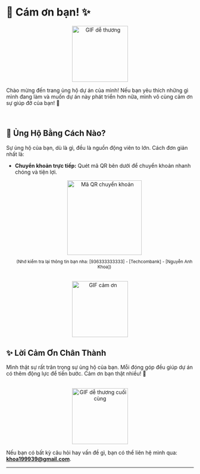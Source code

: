 # 💖 Cám ơn bạn! ✨

<!-- Chèn URL của GIF dễ thương #1 vào đây! -->
<div align="center">
  <img src="https://media3.giphy.com/media/v1.Y2lkPTc5MGI3NjExbm4yOWViODJlcDZsODNsNHk4eHlnYmgxYmp6dHYxdjV5Y2w5cnVhNiZlcD12MV9pbnRlcm5hbF9naWZfYnlfaWQmY3Q9cw/pr1dbVONbGeVvSiECh/giphy.gif" alt="GIF dễ thương" width="150">
</div>
<!-- Kết thúc GIF #1 -->

Chào mừng đến trang ủng hộ dự án của mình! Nếu bạn yêu thích những gì mình đang làm và muốn dự án này phát triển hơn nữa, mình vô cùng cảm ơn sự giúp đỡ của bạn! 🥰

<br>

## 🎁 Ủng Hộ Bằng Cách Nào?

Sự ủng hộ của bạn, dù là gì, đều là nguồn động viên to lớn. Cách đơn giản nhất là:

*   **Chuyển khoản trực tiếp:** Quét mã QR bên dưới để chuyển khoản nhanh chóng và tiện lợi.

    <div align="center">
      <img src="https://img.vietqr.io/image/TCB-936333333333-compact.png" alt="Mã QR chuyển khoản" width="200">
      <p style="font-size: smaller;">(Nhớ kiểm tra lại thông tin bạn nha: [936333333333] - [Techcombank] - [Nguyễn Anh Khoa])</p>
    </div>

<br>

<!-- Chèn URL của GIF dễ thương #2 vào đây! -->
<div align="center">
  <img src="https://media.giphy.com/media/v1.Y2lkPTc5MGI3NjExbmYzZm52eTUwZnk2dmlwZHV4M2wyeGViZnUyMW1wN3IxZG5hb3o1MCZlcD12MV9zdGlja2Vyc19zZWFyY2gmY3Q9cw/gFQQCpr7aXoIzudfdZ/giphy.gif" alt="GIF cảm ơn" width="150">
</div>
<!-- Kết thúc GIF #2 -->

## ✨ Lời Cảm Ơn Chân Thành

Mình thật sự rất trân trọng sự ủng hộ của bạn. Mỗi đóng góp đều giúp dự án có thêm động lực để tiến bước. Cảm ơn bạn thật nhiều! 🙏

<br>

<!-- Chèn URL của GIF dễ thương #3 vào đây! -->
<div align="center">
  <img src="https://media.giphy.com/media/v1.Y2lkPTc5MGI3NjExbmYzZm52eTUwZnk2dmlwZHV4M2wyeGViZnUyMW1wN3IxZG5hb3o1MCZlcD12MV9zdGlja2Vyc19zZWFyY2gmY3Q9cw/CKuTpMIGyZq3hFYBQ1/giphy.gif" alt="GIF dễ thương cuối cùng" width="150">
</div>
<!-- Kết thúc GIF #3 -->

Nếu bạn có bất kỳ câu hỏi hay vấn đề gì, bạn có thể liên hệ mình qua: **khoa199939@gmail.com**.

---
